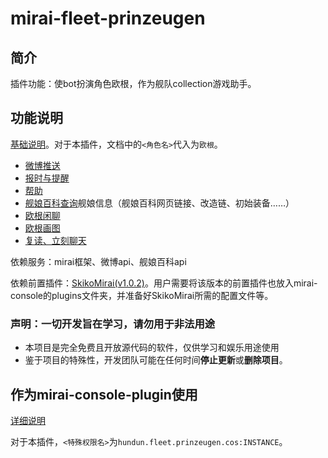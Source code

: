 # mirai-fleet-prinzeugen

## 简介

插件功能：使bot扮演角色欧根，作为舰队collection游戏助手。

## 功能说明

[基础说明](https://github.com/hundun000/mirai-fleet-framework/blob/0.3/docs/%E5%8A%9F%E8%83%BD%E8%AF%A6%E7%BB%86%E8%AF%B4%E6%98%8E.md)。对于本插件，文档中的`<角色名>`代入为`欧根`。

- [微博推送](https://github.com/hundun000/mirai-fleet-framework/blob/0.3/docs/starter-functions/WeiboFunction.md)
- [报时与提醒](https://github.com/hundun000/mirai-fleet-framework/blob/0.3/docs/starter-functions/ReminderFunction.md)
- [帮助](https://github.com/hundun000/mirai-fleet-framework/blob/0.3/docs/starter-functions/CharacterHelpFunction.md)
- [舰娘百科查询](./docs/functions/KcwikiFunction.md)舰娘信息（舰娘百科网页链接、改造链、初始装备……）
- [欧根闲聊](./docs/functions/PrinzEugenChatFunction.md)
- [欧根画图](./docs/functions/PrinzEugenImageFunction.md)
- [复读、立刻聊天](https://github.com/hundun000/mirai-fleet-framework/blob/0.3/docs/starter-functions/other.md)

依赖服务：mirai框架、微博api、舰娘百科api

依赖前置插件：[SkikoMirai(v1.0.2)](https://github.com/LaoLittle/SkikoMirai/tree/1.0.2)。用户需要将该版本的前置插件也放入mirai-console的plugins文件夹，并准备好SkikoMirai所需的配置文件等。

### 声明：一切开发旨在学习，请勿用于非法用途

- 本项目是完全免费且开放源代码的软件，仅供学习和娱乐用途使用
- 鉴于项目的特殊性，开发团队可能在任何时间**停止更新**或**删除项目**。

## 作为mirai-console-plugin使用

[详细说明](https://github.com/hundun000/mirai-fleet-framework/blob/0.3/docs/%E4%BD%9C%E4%B8%BAmirai-console-plugin%E4%BD%BF%E7%94%A8.md)

对于本插件，`<特殊权限名>`为`hundun.fleet.prinzeugen.cos:INSTANCE`。







